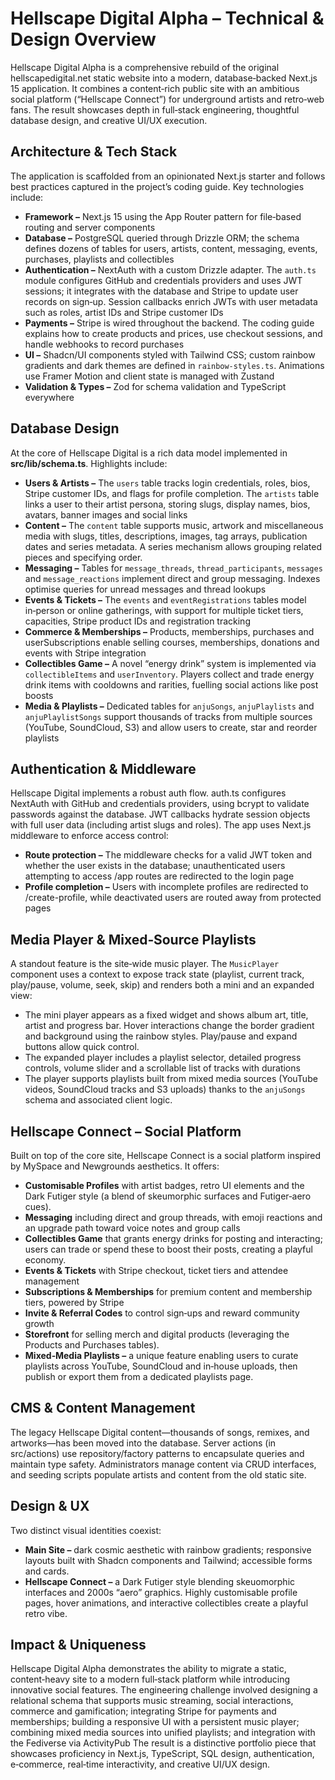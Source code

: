 # Hellscape Digital Alpha – Technical & Design Overview

Hellscape Digital Alpha is a comprehensive rebuild of the original hellscapedigital.net static website into a modern, database‑backed Next.js 15 application. It combines a content‑rich public site with an ambitious social platform (“Hellscape Connect”) for underground artists and retro‑web fans. The result showcases depth in full‑stack engineering, thoughtful database design, and creative UI/UX execution.

## Architecture & Tech Stack

The application is scaffolded from an opinionated Next.js starter and follows best practices captured in the project’s coding guide. Key technologies include:

- **Framework –** Next.js 15 using the App Router pattern for file‑based routing and server components
- **Database –** PostgreSQL queried through Drizzle ORM; the schema defines dozens of tables for users, artists, content, messaging, events, purchases, playlists and collectibles
- **Authentication –** NextAuth with a custom Drizzle adapter. The `auth.ts` module configures GitHub and credentials providers and uses JWT sessions; it integrates with the database and Stripe to update user records on sign‑up. Session callbacks enrich JWTs with user metadata such as roles, artist IDs and Stripe customer IDs
- **Payments –** Stripe is wired throughout the backend. The coding guide explains how to create products and prices, use checkout sessions, and handle webhooks to record purchases
- **UI –** Shadcn/UI components styled with Tailwind CSS; custom rainbow gradients and dark themes are defined in `rainbow-styles.ts`. Animations use Framer Motion and client state is managed with Zustand
- **Validation & Types –** Zod for schema validation and TypeScript everywhere

## Database Design

At the core of Hellscape Digital is a rich data model implemented in **src/lib/schema.ts**. Highlights include:

- **Users & Artists –** The `users` table tracks login credentials, roles, bios, Stripe customer IDs, and flags for profile completion. The `artists` table links a user to their artist persona, storing slugs, display names, bios, avatars, banner images and social links
- **Content –** The `content` table supports music, artwork and miscellaneous media with slugs, titles, descriptions, images, tag arrays, publication dates and series metadata. A series mechanism allows grouping related pieces and specifying order.
- **Messaging –** Tables for `message_threads`, `thread_participants`, `messages` and `message_reactions` implement direct and group messaging. Indexes optimise queries for unread messages and thread lookups
- **Events & Tickets –** The `events` and `eventRegistrations` tables model in‑person or online gatherings, with support for multiple ticket tiers, capacities, Stripe product IDs and registration tracking
- **Commerce & Memberships –** Products, memberships, purchases and userSubscriptions enable selling courses, memberships, donations and events with Stripe integration
- **Collectibles Game –** A novel “energy drink” system is implemented via `collectibleItems` and `userInventory`. Players collect and trade energy drink items with cooldowns and rarities, fuelling social actions like post boosts
- **Media & Playlists –** Dedicated tables for `anjuSongs`, `anjuPlaylists` and `anjuPlaylistSongs` support thousands of tracks from multiple sources (YouTube, SoundCloud, S3) and allow users to create, star and reorder playlists

## Authentication & Middleware

Hellscape Digital implements a robust auth flow. auth.ts configures NextAuth with GitHub and credentials providers, using bcrypt to validate passwords against the database. JWT callbacks hydrate session objects with full user data (including artist slugs and roles). The app uses Next.js middleware to enforce access control:

- **Route protection –** The middleware checks for a valid JWT token and whether the user exists in the database; unauthenticated users attempting to access /app routes are redirected to the login page
- **Profile completion –** Users with incomplete profiles are redirected to /create-profile, while deactivated users are routed away from protected pages

## Media Player & Mixed‑Source Playlists

A standout feature is the site‑wide music player. The `MusicPlayer` component uses a context to expose track state (playlist, current track, play/pause, volume, seek, skip) and renders both a mini and an expanded view:

- The mini player appears as a fixed widget and shows album art, title, artist and progress bar. Hover interactions change the border gradient and background using the rainbow styles. Play/pause and expand buttons allow quick control.
- The expanded player includes a playlist selector, detailed progress controls, volume slider and a scrollable list of tracks with durations
- The player supports playlists built from mixed media sources (YouTube videos, SoundCloud tracks and S3 uploads) thanks to the `anjuSongs` schema and associated client logic.

## Hellscape Connect – Social Platform

Built on top of the core site, Hellscape Connect is a social platform inspired by MySpace and Newgrounds aesthetics. It offers:

- **Customisable Profiles** with artist badges, retro UI elements and the Dark Futiger style (a blend of skeumorphic surfaces and Futiger‑aero cues).
- **Messaging** including direct and group threads, with emoji reactions and an upgrade path toward voice notes and group calls
- **Collectibles Game** that grants energy drinks for posting and interacting; users can trade or spend these to boost their posts, creating a playful economy.
- **Events & Tickets** with Stripe checkout, ticket tiers and attendee management
- **Subscriptions & Memberships** for premium content and membership tiers, powered by Stripe
- **Invite & Referral Codes** to control sign‑ups and reward community growth
- **Storefront** for selling merch and digital products (leveraging the Products and Purchases tables).
- **Mixed‑Media Playlists –** a unique feature enabling users to curate playlists across YouTube, SoundCloud and in‑house uploads, then publish or export them from a dedicated playlists page.

## CMS & Content Management

The legacy Hellscape Digital content—thousands of songs, remixes, and artworks—has been moved into the database. Server actions (in src/actions) use repository/factory patterns to encapsulate queries and maintain type safety. Administrators manage content via CRUD interfaces, and seeding scripts populate artists and content from the old static site.

## Design & UX

Two distinct visual identities coexist:

- **Main Site –** dark cosmic aesthetic with rainbow gradients; responsive layouts built with Shadcn components and Tailwind; accessible forms and cards.
- **Hellscape Connect –** a Dark Futiger style blending skeuomorphic interfaces and 2000s “aero” graphics. Highly customisable profile pages, hover animations, and interactive collectibles create a playful retro vibe.

## Impact & Uniqueness

Hellscape Digital Alpha demonstrates the ability to migrate a static, content‑heavy site to a modern full‑stack platform while introducing innovative social features. The engineering challenge involved designing a relational schema that supports music streaming, social interactions, commerce and gamification; integrating Stripe for payments and memberships; building a responsive UI with a persistent music player; combining mixed media sources into unified playlists; and integration with the Fediverse via ActivityPub The result is a distinctive portfolio piece that showcases proficiency in Next.js, TypeScript, SQL design, authentication, e‑commerce, real‑time interactivity, and creative UI/UX design.
